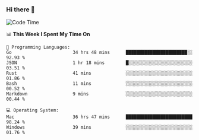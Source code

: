### Hi there 👋

<!--
**CrazyCollin/crazycollin** is a ✨ _special_ ✨ repository because its `README.md` (this file) appears on your GitHub profile.

Here are some ideas to get you started:

- 🔭 I’m currently working on ...
- 🌱 I’m currently learning ...
- 👯 I’m looking to collaborate on ...
- 🤔 I’m looking for help with ...
- 💬 Ask me about ...
- 📫 How to reach me: ...
- 😄 Pronouns: ...
- ⚡ Fun fact: ...
-->

<!--START_SECTION:waka-->
![Code Time](http://img.shields.io/badge/Code%20Time-3%2C519%20hrs%205%20mins-blue)

📊 **This Week I Spent My Time On** 

```text
💬 Programming Languages: 
Go                       34 hrs 48 mins      ███████████████████████░░   92.93 % 
JSON                     1 hr 18 mins        █░░░░░░░░░░░░░░░░░░░░░░░░   03.51 % 
Rust                     41 mins             ░░░░░░░░░░░░░░░░░░░░░░░░░   01.86 % 
Bash                     11 mins             ░░░░░░░░░░░░░░░░░░░░░░░░░   00.52 % 
Markdown                 9 mins              ░░░░░░░░░░░░░░░░░░░░░░░░░   00.44 % 

💻 Operating System: 
Mac                      36 hrs 47 mins      █████████████████████████   98.24 % 
Windows                  39 mins             ░░░░░░░░░░░░░░░░░░░░░░░░░   01.76 % 
```


<!--END_SECTION:waka-->
